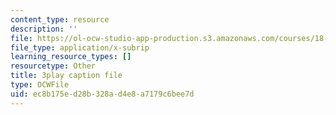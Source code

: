 ```yaml
---
content_type: resource
description: ''
file: https://ol-ocw-studio-app-production.s3.amazonaws.com/courses/18-01sc-single-variable-calculus-fall-2010/ec8b175ed28b328ad4e8a7179c6bee7d_Bv9kVDcj7yo.srt
file_type: application/x-subrip
learning_resource_types: []
resourcetype: Other
title: 3play caption file
type: OCWFile
uid: ec8b175e-d28b-328a-d4e8-a7179c6bee7d
---
```

